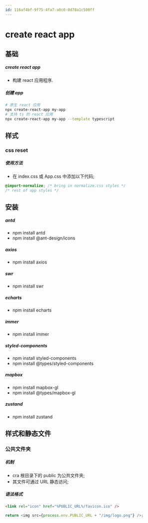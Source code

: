 ```yaml
---
id: 116af4bf-9f75-4fa7-a0c0-0d78a1c500ff
---
```


# create react app

## 基础

##### create react app

- 构建 react 应用程序.

##### 创建 app

```bash
# 原生 react 应用
npx create-react-app my-app
# 支持 ts 的 react 应用
npx create-react-app my-app --template typescript
```

## 样式

### css reset

##### 使用方法

- 在 index.css 或 App.css 中添加以下代码;

```css
@import-normalize; /* bring in normalize.css styles */
/* rest of app styles */
```

## 安装

##### antd

- npm install antd
- npm install @ant-design/icons

##### axios

- npm install axios

##### swr

- npm install swr

##### echarts

- npm install echarts

##### immer

- npm install immer

##### styled-components

- npm install styled-components
- npm install @types/styled-components

##### mapbox

- npm install mapbox-gl
- npm install @types/mapbox-gl

##### zustand

- npm install zustand

## 样式和静态文件

### 公共文件夹

##### 机制

- cra 根目录下的 public 为公共文件夹;
- 其文件可通过 URL 静态访问;

##### 语法格式

```html
<link rel="icon" href="%PUBLIC_URL%/favicon.ico" />
```

```typescript
return <img src={process.env.PUBLIC_URL + "/img/logo.png"} />;
```
